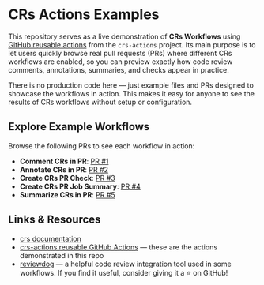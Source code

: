 # CRs Actions Examples

This repository serves as a live demonstration of **CRs Workflows** using [GitHub reusable actions](https://github.com/mbarbin/crs-actions) from the `crs-actions` project. Its main purpose is to let users quickly browse real pull requests (PRs) where different CRs workflows are enabled, so you can preview exactly how code review comments, annotations, summaries, and checks appear in practice.

There is no production code here — just example files and PRs designed to showcase the workflows in action. This makes it easy for anyone to see the results of CRs workflows without setup or configuration.

## Explore Example Workflows

Browse the following PRs to see each workflow in action:

- **Comment CRs in PR**: [PR #1](https://github.com/mbarbin/crs-actions-examples/pull/1)
- **Annotate CRs in PR**: [PR #2](https://github.com/mbarbin/crs-actions-examples/pull/2)
- **Create CRs PR Check**: [PR #3](https://github.com/mbarbin/crs-actions-examples/pull/3)
- **Create CRs PR Job Summary**: [PR #4](https://github.com/mbarbin/crs-actions-examples/pull/4)
- **Summarize CRs in PR**: [PR #5](https://github.com/mbarbin/crs-actions-examples/pull/5)

## Links & Resources

- [crs documentation](https://mbarbin.github.io/crs/)
- [crs-actions reusable GitHub Actions](https://github.com/mbarbin/crs-actions) — these are the actions demonstrated in this repo
- [reviewdog](https://github.com/reviewdog/reviewdog) — a helpful code review integration tool used in some workflows. If you find it useful, consider giving it a ⭐ on GitHub!

